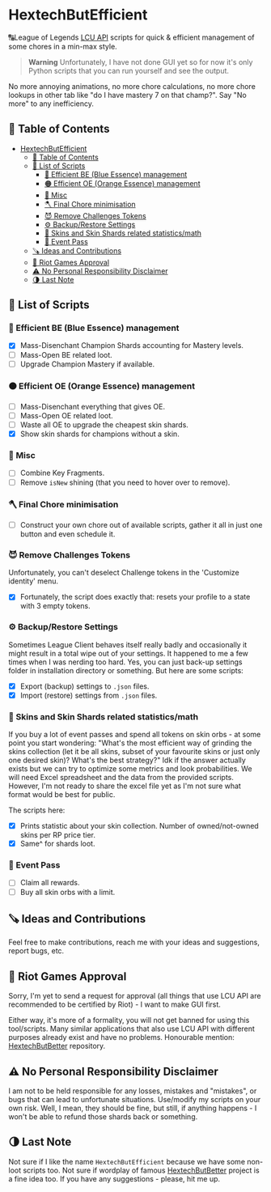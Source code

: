 # HextechButEfficient

🔠League of Legends [LCU API](<https://riot-api-libraries.readthedocs.io/en/latest/lcu.html>) scripts for quick &amp; efficient management of some chores in a min-max style.

> **Warning**
> Unfortunately, I have not done GUI yet so for now it's only Python scripts that you can run yourself and see the output.

No more annoying animations, no more chore calculations, no more chore lookups in other tab like "do I have mastery 7 on that champ?". Say "No more" to any inefficiency.

## 📔 Table of Contents

- [HextechButEfficient](#hextechbutefficient)
  - [📔 Table of Contents](#-table-of-contents)
  - [📃 List of Scripts](#-list-of-scripts)
    - [🔵 Efficient BE (Blue Essence) management](#-efficient-be-blue-essence-management)
    - [🟠 Efficient OE (Orange Essence) management](#-efficient-oe-orange-essence-management)
    - [🤯 Misc](#-misc)
    - [🪓 Final Chore minimisation](#-final-chore-minimisation)
    - [😈 Remove Challenges Tokens](#-remove-challenges-tokens)
    - [⚙️ Backup/Restore Settings](#️-backuprestore-settings)
    - [💎 Skins and Skin Shards related statistics/math](#-skins-and-skin-shards-related-statisticsmath)
    - [🚢 Event Pass](#-event-pass)
  - [🪚 Ideas and Contributions](#-ideas-and-contributions)
  - [👊 Riot Games Approval](#-riot-games-approval)
  - [⚠️ No Personal Responsibility Disclaimer](#️-no-personal-responsibility-disclaimer)
  - [🌗 Last Note](#-last-note)

## 📃 List of Scripts

### 🔵 Efficient BE (Blue Essence) management

- [X] Mass-Disenchant Champion Shards accounting for Mastery levels.
- [ ] Mass-Open BE related loot.
- [ ] Upgrade Champion Mastery if available.

### 🟠 Efficient OE (Orange Essence) management

- [ ] Mass-Disenchant everything that gives OE.
- [ ] Mass-Open OE related loot.
- [ ] Waste all OE to upgrade the cheapest skin shards.
- [X] Show skin shards for champions without a skin.

### 🤯 Misc

- [ ] Combine Key Fragments.
- [ ] Remove `isNew` shining (that you need to hover over to remove).

### 🪓 Final Chore minimisation

- [ ] Construct your own chore out of available scripts, gather it all in just one button and even schedule it.

### 😈 Remove Challenges Tokens

Unfortunately, you can't deselect Challenge tokens in the 'Customize identity' menu.

- [X] Fortunately, the script does exactly that: resets your profile to a state with 3 empty tokens.

### ⚙️ Backup/Restore Settings

Sometimes League Client behaves itself really badly and occasionally it might result in a total wipe out of your settings. It happened to me a few times when I was nerding too hard. Yes, you can just back-up settings folder in installation directory or something. But here are some scripts:

- [X] Export (backup) settings to `.json` files.
- [X] Import (restore) settings from `.json` files.

### 💎 Skins and Skin Shards related statistics/math

If you buy a lot of event passes and spend all tokens on skin orbs - at some point you start wondering: "What's the most efficient way of grinding the skins collection (let it be all skins, subset of your favourite skins or just only one desired skin)? What's the best strategy?" Idk if the answer actually exists but we can try to optimize some metrics and look probabilities. We will need Excel spreadsheet and the data from the provided scripts. However, I'm not ready to share the excel file yet as I'm not sure what format would be best for public.

The scripts here:

- [X] Prints statistic about your skin collection. Number of owned/not-owned skins per RP price tier.
- [X] Same^ for shards loot.

### 🚢 Event Pass

- [ ] Claim all rewards.
- [ ] Buy all skin orbs with a limit.

## 🪚 Ideas and Contributions

Feel free to make contributions, reach me with your ideas and suggestions, report bugs, etc.

## 👊 Riot Games Approval

Sorry, I'm yet to send a request for approval (all things that use LCU API are recommended to be certified by Riot) - I want to make GUI first.

Either way, it's more of a formality, you will not get banned for using this tool/scripts. Many similar applications that also use LCU API with different purposes already exist and have no problems. Honourable mention: [HextechButBetter](https://github.com/MaciejGorczyca/HextechButBetter) repository.

## ⚠️ No Personal Responsibility Disclaimer

I am not to be held responsible for any losses, mistakes and "mistakes", or bugs that can lead to unfortunate situations. Use/modify my scripts on your own risk. Well, I mean, they should be fine, but still, if anything happens - I won't be able to refund those shards back or something.

## 🌗 Last Note

Not sure if I like the name `HextechButEfficient` because we have some non-loot scripts too. Not sure if wordplay of famous [HextechButBetter](https://github.com/MaciejGorczyca/HextechButBetter) project is a fine idea too. If you have any suggestions - please, hit me up.
